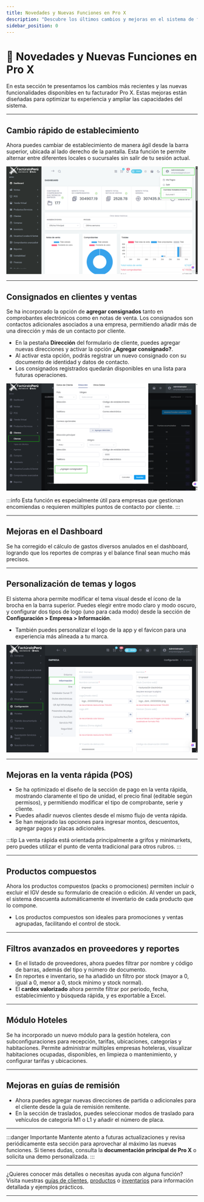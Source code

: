```yaml
---
title: Novedades y Nuevas Funciones en Pro X
description: "Descubre los últimos cambios y mejoras en el sistema de facturación Pro X."
sidebar_position: 0
---
```


# 🚀 Novedades y Nuevas Funciones en Pro X

En esta sección te presentamos los cambios más recientes y las nuevas funcionalidades disponibles en tu facturador Pro X. Estas mejoras están diseñadas para optimizar tu experiencia y ampliar las capacidades del sistema.

---

## Cambio rápido de establecimiento

Ahora puedes cambiar de establecimiento de manera ágil desde la barra superior, ubicada al lado derecho de la pantalla. Esta función te permite alternar entre diferentes locales o sucursales sin salir de tu sesión actual.

![Cambio rapido de establecimiento](img/nuevas-funciones-cambio-rapido-de-establecimiento.jpg)

---

## Consignados en clientes y ventas

Se ha incorporado la opción de **agregar consignados** tanto en comprobantes electrónicos como en notas de venta. Los consignados son contactos adicionales asociados a una empresa, permitiendo añadir más de una dirección y más de un contacto por cliente.

- En la pestaña **Dirección** del formulario de cliente, puedes agregar nuevas direcciones y activar la opción **¿Agregar consignado?**.
- Al activar esta opción, podrás registrar un nuevo consignado con su documento de identidad y datos de contacto.
- Los consignados registrados quedarán disponibles en una lista para futuras operaciones.

![Agregar consignado](img/nuevas-funciones-consignado-01.jpg)

:::info
Esta función es especialmente útil para empresas que gestionan encomiendas o requieren múltiples puntos de contacto por cliente.
:::

---

## Mejoras en el Dashboard

Se ha corregido el cálculo de gastos diversos anulados en el dashboard, logrando que los reportes de compras y el balance final sean mucho más precisos.

---

## Personalización de temas y logos

El sistema ahora permite modificar el tema visual desde el ícono de la brocha en la barra superior. Puedes elegir entre modo claro y modo oscuro, y configurar dos tipos de logo (uno para cada modo) desde la sección de **Configuración > Empresa > Información**.

- También puedes personalizar el logo de la app y el favicon para una experiencia más alineada a tu marca.

![Personalización de temas y logos](img/nuevas-funciones-tema-logo.jpg)

---

## Mejoras en la venta rápida (POS)

- Se ha optimizado el diseño de la sección de pago en la venta rápida, mostrando claramente el tipo de unidad, el precio final (editable según permisos), y permitiendo modificar el tipo de comprobante, serie y cliente.
- Puedes añadir nuevos clientes desde el mismo flujo de venta rápida.
- Se han mejorado las opciones para ingresar montos, descuentos, agregar pagos y placas adicionales.

:::tip
La venta rápida está orientada principalmente a grifos y minimarkets, pero puedes utilizar el punto de venta tradicional para otros rubros.
:::

---

## Productos compuestos

Ahora los productos compuestos (packs o promociones) permiten incluir o excluir el IGV desde su formulario de creación o edición. Al vender un pack, el sistema descuenta automáticamente el inventario de cada producto que lo compone.

- Los productos compuestos son ideales para promociones y ventas agrupadas, facilitando el control de stock.

---

## Filtros avanzados en proveedores y reportes

- En el listado de proveedores, ahora puedes filtrar por nombre y código de barras, además del tipo y número de documento.
- En reportes e inventario, se ha añadido un filtro por stock (mayor a 0, igual a 0, menor a 0, stock mínimo y stock normal).
- El **cardex valorizado** ahora permite filtrar por periodo, fecha, establecimiento y búsqueda rápida, y es exportable a Excel.

---

## Módulo Hoteles

Se ha incorporado un nuevo módulo para la gestión hotelera, con subconfiguraciones para recepción, tarifas, ubicaciones, categorías y habitaciones. Permite administrar múltiples empresas hoteleras, visualizar habitaciones ocupadas, disponibles, en limpieza o mantenimiento, y configurar tarifas y ubicaciones.

---

## Mejoras en guías de remisión

- Ahora puedes agregar nuevas direcciones de partida o adicionales para el cliente desde la guía de remisión remitente.
- En la sección de traslados, puedes seleccionar modos de traslado para vehículos de categoría M1 o L1 y añadir el número de placa.

---

:::danger Importante
Mantente atento a futuras actualizaciones y revisa periódicamente esta sección para aprovechar al máximo las nuevas funciones. Si tienes dudas, consulta la **documentación principal de Pro X** o solicita una demo personalizada.
:::

---

¿Quieres conocer más detalles o necesitas ayuda con alguna función?  
Visita nuestras [guías de clientes](clientes), [productos](productos-servicios) o [inventarios](inventario) para información detallada y ejemplos prácticos.

---